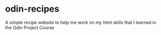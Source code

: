 # odin-recipes

A simple recipe website to help me work on my html skills that I learned in the Odin Project Course
